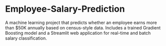 # Employee-Salary-Prediction
A machine learning project that predicts whether an employee earns more than $50K annually based on census-style data. Includes a trained Gradient Boosting model and a Streamlit web application for real-time and batch salary classification.
